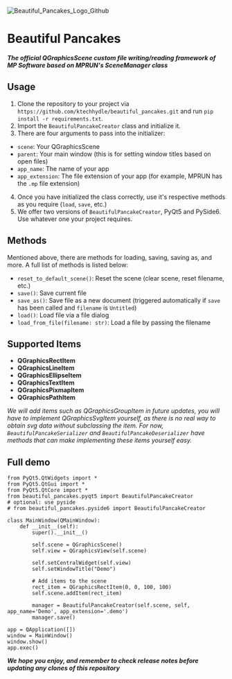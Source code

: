 ![Beautiful_Pancakes_Logo_Github](https://github.com/user-attachments/assets/082aedaa-4913-4213-8a99-4fca1eb6450c)

# Beautiful Pancakes
***The official QGraphicsScene custom file writing/reading framework of MP Software based on MPRUN's SceneManager class***

## Usage
1. Clone the repository to your project via 
`https://github.com/ktechhydle/beautiful_pancakes.git` and run `pip install -r requirements.txt`.
2. Import the `BeautifulPancakeCreator` class and initialize it.
3. There are four arguments to pass into the initializer:

- `scene`: Your QGraphicsScene
- `parent`: Your main window (this is for setting window titles based on open files)
- `app_name`: The name of your app
- `app_extension`: The file extension of your app (for example, MPRUN has the `.mp` file extension)

4. Once you have initialized the class correctly, use it's respective methods as you require (`load`, `save`, etc.)
5. We offer two versions of `BeautifulPancakeCreator`, PyQt5 and PySide6. Use whatever one your project requires.

## Methods
Mentioned above, there are methods for loading, saving, saving as, and more. A full list of methods is 
listed below:
- `reset_to_default_scene()`: Reset the scene (clear scene, reset filename, etc.)
- `save()`: Save current file
- `save_as()`: Save file as a new document (triggered automatically if `save` has been called and `filename` is `Untitled`)
- `load()`: Load file via a file dialog
- `load_from_file(filename: str)`: Load a file by passing the filename

## Supported Items
- **QGraphicsRectItem**
- **QGraphicsLineItem**
- **QGraphicsEllipseItem**
- **QGraphicsTextItem**
- **QGraphicsPixmapItem**
- **QGraphicsPathItem**

*We will add items such as QGraphicsGroupItem in future updates, you will have to implement QGraphicsSvgItem yourself,
as there is no real way to obtain svg data without subclassing the item.  For now, `BeautifulPancakeSerializer` and 
`BeautifulPancakeDeserializer` have methods that can make implementing these items yourself easy.*

## Full demo
```
from PyQt5.QtWidgets import *
from PyQt5.QtGui import *
from PyQt5.QtCore import *
from beautiful_pancakes.pyqt5 import BeautifulPancakeCreator
# optional: use pyside
# from beautiful_pancakes.pyside6 import BeautifulPancakeCreator

class MainWindow(QMainWindow):
    def __init__(self):
        super().__init__()
        
        self.scene = QGraphicsScene()
        self.view = QGraphicsView(self.scene)
        
        self.setCentralWidget(self.view)
        self.setWindowTitle("Demo")

        # Add items to the scene
        rect_item = QGraphicsRectItem(0, 0, 100, 100)
        self.scene.addItem(rect_item)
        
        manager = BeautifulPancakeCreator(self.scene, self, app_name='Demo', app_extension='.demo')
        manager.save()

app = QApplication([])
window = MainWindow()
window.show()
app.exec()
```

***We hope you enjoy, and remember to check release notes before updating any clones of this repository***
